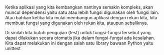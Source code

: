  Ketika aplikasi yang kita kembangkan nantinya semakin kompleks, akan muncul dependensi yaitu satu atau lebih fungsi digunakan oleh fungsi lain. Atau bahkan ketika kita mulai membangun aplikasi dengan rekan kita, kita membuat fungsi yang digunakan oleh rekan kita, ataupun sebaliknya.
 
 Di sinilah kita butuh pengujian (test) untuk fungsi-fungsi tersebut yang dapat dilakukan secara otomatis jika dalam fungsi-fungsi ada kesalahan. Kita dapat melakukan ini dengan salah satu library bawaan Python yaitu unittest
 
